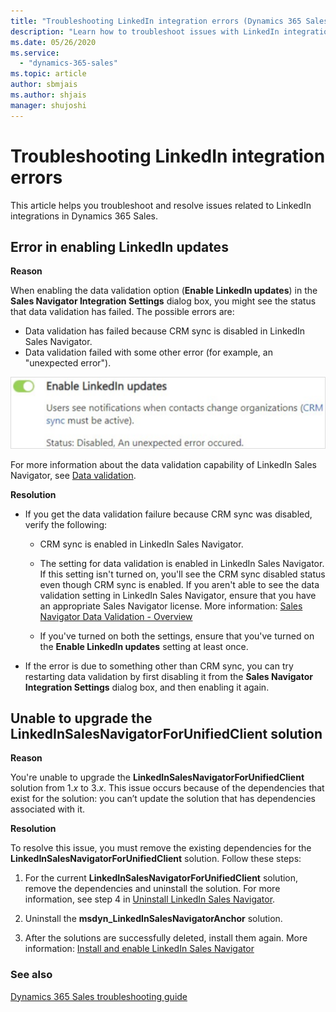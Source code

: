 ```yaml
---
title: "Troubleshooting LinkedIn integration errors (Dynamics 365 Sales) | MicrosoftDocs"
description: "Learn how to troubleshoot issues with LinkedIn integrations in Dynamics 365 Sales."
ms.date: 05/26/2020
ms.service:
  - "dynamics-365-sales"
ms.topic: article
author: sbmjais
ms.author: shjais
manager: shujoshi
---
```


# Troubleshooting LinkedIn integration errors

This article helps you troubleshoot and resolve issues related to LinkedIn integrations in Dynamics 365 Sales.

## Error in enabling LinkedIn updates

**Reason**

When enabling the data validation option (**Enable LinkedIn updates**) in the **Sales Navigator Integration Settings** dialog box, you might see the status that data validation has failed. The possible errors are:  

- Data validation has failed because CRM sync is disabled in LinkedIn Sales Navigator.
- Data validation failed with some other error (for example, an "unexpected error").

![Error in enabling LinkedIn updates](media/lisn-update-error.png "Error in enabling LinkedIn updates")

For more information about the data validation capability of LinkedIn Sales Navigator, see [Data validation](https://docs.microsoft.com/dynamics365/linkedin/data-validation).

**Resolution**

- If you get the data validation failure because CRM sync was disabled, verify the following:

  - CRM sync is enabled in LinkedIn Sales Navigator.

  - The setting for data validation is enabled in LinkedIn Sales Navigator. If this setting isn't turned on, you'll see the CRM sync disabled status even though CRM sync is enabled. If you aren't able to see the data validation setting in LinkedIn Sales Navigator, ensure that you have an appropriate Sales Navigator license. More information: [Sales Navigator Data Validation - Overview](https://www.linkedin.com/help/sales-navigator/answer/a120992)

  - If you've turned on both the settings, ensure that you've turned on the **Enable LinkedIn updates** setting at least once.

- If the error is due to something other than CRM sync, you can try restarting data validation by first disabling it from the **Sales Navigator Integration Settings** dialog box, and then enabling it again.

## Unable to upgrade the LinkedInSalesNavigatorForUnifiedClient solution 

**Reason** 

You're unable to upgrade the **LinkedInSalesNavigatorForUnifiedClient** solution from 1.*x* to 3.*x*. This issue occurs because of the dependencies that exist for the solution: you can’t update the solution that has dependencies associated with it. 

**Resolution** 

To resolve this issue, you must remove the existing dependencies for the **LinkedInSalesNavigatorForUnifiedClient** solution. Follow these steps: 

1. For the current **LinkedInSalesNavigatorForUnifiedClient** solution, remove the dependencies and uninstall the solution. For more information, see step 4 in [Uninstall LinkedIn Sales Navigator](uninstall-sales-navigator.md).

2. Uninstall the **msdyn_LinkedInSalesNavigatorAnchor** solution. 

3. After the solutions are successfully deleted, install them again. More information: [Install and enable LinkedIn Sales Navigator](install-sales-navigator.md)

### See also

[Dynamics 365 Sales troubleshooting guide](../sales-enterprise/troubleshooting.md)
